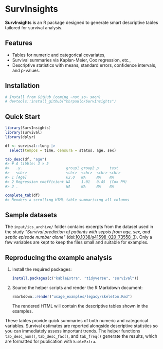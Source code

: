 # SurvInsights

**SurvInsights** is an R package designed to generate smart descriptive tables tailored for survival analysis.

## Features

- Tables for numeric and categorical covariates,
- Survival summaries via Kaplan-Meier, Cox regression, etc.,
- Descriptive statistics with means, standard errors, confidence intervals, and p-values.

## Installation

```r
# Install from GitHub (coming ~not so~ soon)
# devtools::install_github("hbrpaulo/SurvInsights")
```

## Quick Start

```r
library(SurvInsights)
library(survival)
library(dplyr)

df <- survival::lung |> 
  select(tempos = time, censura = status, age, sex)

tab_desc(df, "age")
#> # A tibble: 3 × 5
#>   .y.                    group1 group2 p     test  
#>   <chr>                  <chr>  <chr>  <chr> <chr> 
#> 1 [Age]                  62.0   NA     NA    NA    
#> 2 Regression coefficient NA     1.01   0.45  (Cox PH)
#> 3 .                      NA     NA     NA    NA    

complete_tab(df)
#> Renders a scrolling HTML table summarising all columns
```

## Sample datasets

The `input/ics_archive/` folder contains excerpts from the dataset used in
the study *"Survival prediction of patients with sepsis from age, sex, and
septic episode number alone"* (doi:[10.1038/s41598-020-73558-3](https://doi.org/10.1038/s41598-020-73558-3)).
Only a few variables are kept to keep the files small and suitable for
examples.

## Reproducing the example analysis

1. Install the required packages:

   ```r
   install.packages(c("kableExtra", "tidyverse", "survival"))
   ```

2. Source the helper scripts and render the R Markdown document:

   ```r
   rmarkdown::render("usage_examples/legacy/skeleton.Rmd")
   ```

   The rendered HTML will contain the descriptive tables shown in the
   examples.

These tables provide quick summaries of both numeric and categorical
variables. Survival estimates are reported alongside descriptive
statistics so you can immediately assess important trends. The helper
functions `tab_desc_num()`, `tab_desc_fac()`, and `tab_freq()` generate
the results, which are formatted for publication with `kableExtra`.

